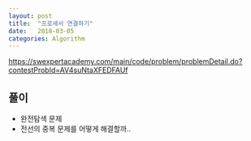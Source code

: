 ```yaml
---
layout: post
title:  "프로세서 연결하기"
date:   2018-03-05
categories: Algorithm
---
```


<https://swexpertacademy.com/main/code/problem/problemDetail.do?contestProbId=AV4suNtaXFEDFAUf>

## 풀이

- 완전탐색 문제 
- 전선의 중복 문제를 어떻게 해결할까..
